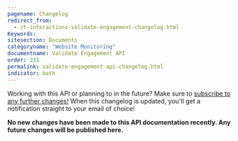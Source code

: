 ```yaml
---
pagename: Changelog
redirect_from:
  - rt-interactions-validate-engagement-changelog.html
Keywords:
sitesection: Documents
categoryname: "Website Monitoring"
documentname: Validate Engagement API
order: 231
permalink: validate-engagement-api-changelog.html
indicator: both
---
```


<div class="subscribe">Working with this API or planning to in the future? Make sure to <a href="https://visualping.io/?url=developers.liveperson.com/rt-interactions-validate-engagement-changelog.html&mode=web&css=post-content" target="_blank">subscribe to any further changes!</a> When this changelog is updated, you'll get a notification straight to your email of choice!</div>



**No new changes have been made to this API documentation recently. Any future changes will be published here.**

